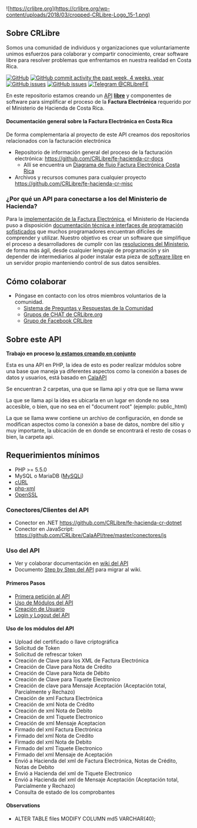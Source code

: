 ![https://crlibre.org](https://crlibre.org/wp-content/uploads/2018/03/cropped-CRLibre-Logo_15-1.png)

## Sobre CRLibre
Somos una comunidad de individuos y organizaciones que voluntariamente unimos esfuerzos para colaborar y compartir conocimiento, crear software libre para resolver problemas que enfrentamos en nuestra realidad en Costa Rica.


[![GitHub](https://img.shields.io/github/license/CRLibre/API_Hacienda.svg)](https://github.com/CRLibre/API_Hacienda/blob/master/LICENSE) 
[![GitHub commit activity the past week, 4 weeks, year](https://img.shields.io/github/commit-activity/y/CRLibre/API_Hacienda.svg?logo=github)](https://github.com/CRLibre/API_Hacienda/commits/master) 
[![GitHub issues](https://img.shields.io/github/issues-raw/CRLibre/API_Hacienda.svg)](https://github.com/CRLibre/API_Hacienda/issues) 
[![GitHub issues](https://img.shields.io/github/issues-pr/CRLibre/API_Hacienda.svg)](https://github.com/CRLibre/API_Hacienda/pulls) [![Telegram @CRLibreFE](https://img.shields.io/badge/Telegram-%40CRLibreFE-blue.svg?logo=telegram)](https://crlibre.org/chats/)

En este repositorio estamos creando un [API](https://es.wikipedia.org/wiki/Interfaz_de_programaci%C3%B3n_de_aplicaciones "Interfaz de programación de aplicaciones, del inglés Application Programming Interface es un conjunto de subrutinas, funciones y procedimientos que ofrece una pieza de software para ser utilizado por otro software") **[libre](https://es.wikipedia.org/wiki/Software_libre "El software libre es todo programa informático cuyo código fuente puede ser estudiado, modificado, y utilizado libremente con cualquier fin y redistribuido con o sin cambios o mejoras")** y componentes de software para simplificar el proceso de la **Factura Electrónica** requerido por el Ministerio de Hacienda de Costa Rica.

#### Documentación general sobre la Factura Electrónica en Costa Rica
De forma complementaria al proyecto de este API creamos dos repositorios relacionados con la facturación electrónica
* Repositorio de información general del proceso de la facturación electrónica: https://github.com/CRLibre/fe-hacienda-cr-docs
  * Allí se encuentra un [Diagrama de flujo Factura Electrónica Costa Rica
](https://raw.githubusercontent.com/CRLibre/docs-fe-hacienda-cr/master/diagrama-flujo/Diagrama%20de%20Flujo%20para%20Factura%20Electronica%20Costa%20Rica.png)
* Archivos y recursos comunes para cualquier proyecto https://github.com/CRLibre/fe-hacienda-cr-misc

### ¿Por qué un API para conectarse a los del Ministerio de Hacienda?
Para la [implementación de la Factura Electrónica](https://www.hacienda.go.cr/docs/N2ComprobantesElectronicos.pdf), el Ministerio de Hacienda puso a disposición [documentación técnica e interfaces de programación sofisticados](https://atv.hacienda.go.cr/ATV/ComprobanteElectronico/frmAnexosyEstructuras.aspx) que muchos programadores encuentran difíciles de comprender y utilizar. Nuestro objetivo es crear un software que simplifique el proceso a desarrolladores de cumplir con las [resoluciones del Ministerio](https://atv.hacienda.go.cr/ATV/ComprobanteElectronico/docs/esquemas/2016/v4.3/Resoluci%C3%B3n_General_sobre_disposiciones_t%C3%A9cnicas_comprobantes_electr%C3%B3nicos_para_efectos_tributarios.pdf), de forma más ágil, desde cualquier lenguaje de programación y sin depender de intermediarios al poder instalar esta pieza de [software libre](https://es.wikipedia.org/wiki/Software_libre) en un servidor propio manteniendo control de sus datos sensibles.


## Cómo colaborar

* Póngase en contacto con los otros miembros voluntarios de la comunidad.
   * [Sistema de Preguntas y Respuestas de la Comunidad](https://crlibre.org/qa/)
   * [Grupos de CHAT de CRLibre.org](https://crlibre.org/chats/)
   * [Grupo de Facebook CRLibre](https://www.facebook.com/groups/105812240170199/)

## Sobre este API

**Trabajo en proceso [lo estamos creando en conjunto](CONTRIBUTING.md)**

Esta es una API en PHP, la idea de esto es poder realizar módulos sobre una base que maneja ya diferentes aspectos como la conexión a bases de datos y usuarios, está basado en [CalaAPI](https://github.com/CRLibre/CalaAPI)

Se encuentran 2 carpetas, una que se llama api y otra que se llama www

La que se llama api la idea es ubicarla en un lugar en donde no sea accesible, o bien, que no sea en el "document root" (ejemplo: public_html)

La que se llama www contiene un archivo de configuración, en donde se modifican aspectos como la conexión a base de datos, nombre del sitio y muy importante, la ubicación de en donde se encontrará el resto de cosas o bien, la carpeta api.

## Requerimientos mínimos

* PHP >= 5.5.0
* MySQL o MariaDB ([MySQLi](http://php.net/manual/en/book.mysqli.php))
* [cURL](http://php.net/manual/en/book.curl.php)
* [php-xml](http://php.net/manual/en/book.simplexml.php)
* [OpenSSL](http://php.net/manual/en/book.openssl.php)

### Conectores/Clientes del API
* Conector en .NET https://github.com/CRLibre/fe-hacienda-cr-dotnet
* Conector en JavaScript: https://github.com/CRLibre/CalaAPI/tree/master/conectores/js

### Uso del API
* Ver y colaborar documentación en [wiki del API](https://github.com/CRLibre/API_Hacienda/wiki "Wiki CRLibre API_Hacienda")
* Documento [Step by Step del API](https://crlibre.org/wp-content/uploads/2018/08/586abf6db6fc1117b60b2753-280x124.png) para migrar al wiki.

#### Primeros Pasos
* [Primera petición al API](https://github.com/CRLibre/API_Hacienda/wiki/Primera-petici%C3%B3n-al-API)
* [Uso de Módulos del API](https://github.com/CRLibre/API_Hacienda/wiki/Uso-de-M%C3%B3dulos-del-API)
* [Creación de Usuario](https://github.com/CRLibre/API_Hacienda/wiki/Creaci%C3%B3n-de-Usuario)
* [Login y Logout del API](https://github.com/CRLibre/API_Hacienda/wiki/Login-y-Logout-del-API)

#### Uso de los módulos del API
* Upload del certificado o llave criptográfica
* Solicitud de Token
* Solicitud de refrescar token
* Creación de Clave para los XML de Factura Electrónica
* Creación de Clave para Nota de Crédito
* Creación de Clave para Nota de Débito
* Creación de Clave para Tiquete Electronico
* Creación de clave para Mensaje Aceptación (Aceptación total, Parcialmente y Rechazo)
* Creación de xml Factura Electrónica
* Creación de xml Nota de Crédito
* Creación de xml Nota de Debito
* Creación de xml Tiquete Electronico
* Creación de xml Mensaje Aceptacion
* Firmado del xml Factura Electrónica
* Firmado del xml Nota de Crédito
* Firmado del xml Nota de Debito
* Firmado del xml Tiquete Electronico
* Firmado del xml Mensaje de Aceptación
* Envió a Hacienda del xml de Factura Electrónica, Notas de Crédito, Notas de Debito
* Envió a Hacienda del xml de Tiquete Electronico
* Envió a Hacienda del xml de Mensaje Aceptación (Aceptación total, Parcialmente y Rechazo)
* Consulta de estado de los comprobantes

#### Observations
* ALTER TABLE files MODIFY COLUMN md5 VARCHAR(40);
